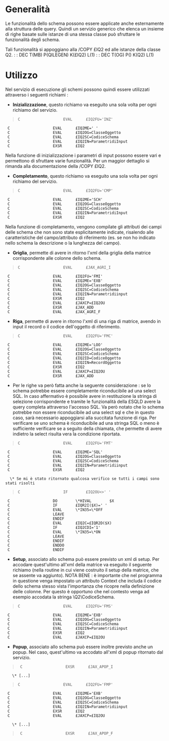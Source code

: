 # Generalità

Le funzionalità dello schema possono essere applicate anche esternamente alla struttura delle query. Quindi un servizio generico che elenca un insieme di righe basate sulle istanze di una stessa classe può sfruttare le funzionalità degli schema.

Tali funzionalità si appoggiano alla /COPY £IQ2 ed alle istanze della classe Q2.
 :  : DEC T(MB) P(QILEGEN) K(£IQ2) L(1)
 :  : DEC T(OG) P() K(Q2) L(1)

# Utilizzo

Nel servizio di esecuzione gli schemi possono quindi essere utilizzati attraverso i seguenti richiami : 

-  **Inizializzazione**, questo richiamo va eseguito una sola volta per ogni richiamo del servizio.
>     C                   EVAL      £IQ2FU='INZ'
     C                   EVAL      £IQ2ME=' '
     C                   EVAL      £IQ2OG=ClasseOggetto
     C                   EVAL      £IQ2SC=CodiceSchema
     C                   EVAL      £IQ2IN=ParametridiInput
     C                   EXSR      £IQ2


Nella funzione di inizializzazione i parametri di input possono essere vari e permettono di sfruttare varie funzionalità. Per un maggior dettaglio si rimanda alla documentazione della /COPY £IQ2.

-  **Completamento**, questo richiamo va eseguito una sola volta per ogni richiamo del servizio.
>     C                   EVAL      £IQ2FU='CMP'
     C                   EVAL      £IQ2ME='SCH'
     C                   EVAL      £IQ2OG=ClasseOggetto
     C                   EVAL      £IQ2SC=CodiceSchema
     C                   EVAL      £IQ2IN=ParametridiInput
     C                   EXSR      £IQ2


Nella funzione di completamento, vengono compilate gli attributi dei campi delle schema che non sono state esplicitamente indicate, risalendo alle caratteristiche del campo/attributo di riferimento (es. se non ho indicato nello schema la descrizione o la lunghezza del campo).

-  **Griglia**, permette di avere in ritorno l'xml della griglia della matrice corrispondente alle colonne dello schema.
>     C                   EVAL      £JAX_AGRI_I
     C                   EVAL      £IQ2FU='FMI'
     C                   EVAL      £IQ2ME='EXB'
     C                   EVAL      £IQ2OG=ClasseOggetto
     C                   EVAL      £IQ2SC=CodiceSchema
     C                   EVAL      £IQ2IN=Parametridiinput
     C                   EXSR      £IQ2
     C                   EVAL      £JAXCP=£IQ2OU
     C                   EXSR      £JAX_ADD
     C                   EVAL      £JAX_AGRI_F


-  **Riga**, permette di avere in ritorno l'xml di una riga di matrice, avendo in input il record o il codice dell'oggetto di riferimento.
>     C                   EVAL      £IQ2FU='FMC'
     C                   EVAL      £IQ2ME='LOO'
     C                   EVAL      £IQ2OG=ClasseOggetto
     C                   EVAL      £IQ2SC=CodiceSchema
     C                   EVAL      £IQ2ID=CodiceOggetto
     C                   EVAL      £IQ2IN=RecordOggetto
     C                   EXSR      £IQ2
     C                   EVAL      £JAXCP=£IQ2OU
     C                   EXSR      £JAX_ADD


-  Per le righe va però fatta anche la seguente considerazione :  se lo schema potrebbe essere completamente riconducibile ad una select SQL. In caso affermativo è possibile avere in restituzione la stringa di selezione corrispondente e tramite le funzionalità della £SQLD avere la query completa attraverso l'accesso SQL. Va però notato che lo schema potrebbe non essere riconducibile ad una select sql e che in questo caso, sarà necessario appoggiarsi alla succitata funzione di riga. Per verificare se uno schema è riconducibile ad una stringa SQL o meno è sufficiente verificare se a seguito della chiamata, che permette di avere indietro la select risulta vera la condizione riportata.

>     C                   EVAL      £IQ2FU='FMT'
     C                   EVAL      £IQ2ME='SQL'
     C                   EVAL      £IQ2OG=ClasseOggetto
     C                   EVAL      £IQ2SC=CodiceSchema
     C                   EVAL      £IQ2IN=Parametridiinput
     C                   EXSR      £IQ2

      \* Se mi è stato ritornato qualcosa verifico se tutti i campi sono stati risolti
>     C                   IF        £IQ2OU<>' '
     C                   DO        \*HIVAL        $X
     C                   IF        £IQR2I($X)=' '
     C                   EVAL      \*IN35=\*OFF
     C                   LEAVE
     C                   ENDIF
     C                   EVAL      £IQ2C=£IQR2D($X)
     C                   IF        £IQ2CDI='1'
     C                   EVAL      \*IN35=\*ON
     C                   LEAVE
     C                   ENDIF
     C                   ENDDO
     C                   ENDIF


-  **Setup**, associato allo schema può essere previsto un xml di setup. Per accodare quest'ultimo all'xml della matrice va eseguito il seguente richiamo (nella routine in cui viene costruito il setup della matrice, che se assente va aggiunto).
NOTA BENE :  è importante che nel programma in questione venga impostato un attributo Context che includa il codice dello schema stesso vista l'importanza che ricopre nella definizione delle colonne. Per questo è opportuno che nel contesto venga ad esempio accodata la stringa \Q2\CodiceSchema\.
>     C                   EVAL      £IQ2FU='FMS'
     C                   EVAL      £IQ2ME='EXB'
     C                   EVAL      £IQ2OG=ClasseOggetto
     C                   EVAL      £IQ2SC=CodiceSchema
     C                   EVAL      £IQ2IN=Parametridiinput
     C                   EXSR      £IQ2
     C                   EVAL      £JAXCP=£IQ2OU


-  **Popup**, associato allo schema può essere inoltre previsto anche un popup. Nel caso, quest'ultimo va accodato all'xml di popup ritornato dal servizio.

>      C                   EXSR      £JAX_APOP_I

       \* [...]
>     C                   EVAL      £IQ2FU='FMP'
     C                   EVAL      £IQ2ME='EXB'
     C                   EVAL      £IQ2OG=ClasseOggetto
     C                   EVAL      £IQ2SC=CodiceSchema
     C                   EVAL      £IQ2IN=Parametridiinput
     C                   EXSR      £IQ2
     C                   EVAL      £JAXCP=£IQ2OU

       \* [...]
>      C                   EXSR      £JAX_APOP_F

